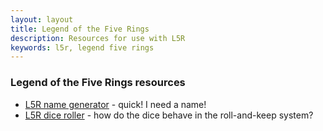 ```yaml
---
layout: layout
title: Legend of the Five Rings
description: Resources for use with L5R
keywords: l5r, legend five rings
---
```


### Legend of the Five Rings resources

* [L5R name generator](names) - quick! I need a name!
* [L5R dice roller](dice) - how do the dice behave in the roll-and-keep system?
